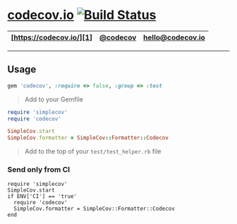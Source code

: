# [codecov.io][1] [![Build Status](https://secure.travis-ci.org/codecov/codecov-ruby.svg?branch=master)](http://travis-ci.org/codecov/codecov-ruby)

| [https://codecov.io/][1] | [@codecov][2] | [hello@codecov.io][3] |
| ------------------------ | ------------- | --------------------- |

-----

## Usage

```ruby
gem 'codecov', :require => false, :group => :test
```
> Add to your Gemfile

```ruby
require 'simplecov'
require 'codecov'

SimpleCov.start
SimpleCov.formatter = SimpleCov::Formatter::Codecov
```
> Add to the top of your `test/test_helper.rb` file

### Send only from CI
```
require 'simplecov'
SimpleCov.start
if ENV['CI'] == 'true'
  require 'codecov'
  SimpleCov.formatter = SimpleCov::Formatter::Codecov
end
```


[1]: https://codecov.io/
[2]: https://twitter.com/codecov
[3]: mailto:hello@codecov.io
